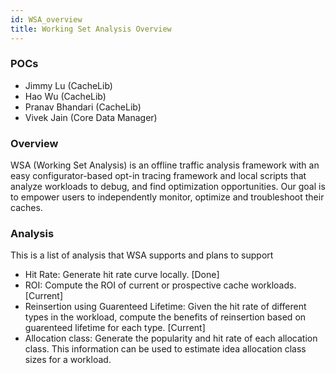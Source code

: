 ```yaml
---
id: WSA_overview
title: Working Set Analysis Overview
---
```


### POCs
- Jimmy Lu (CacheLib)
- Hao Wu (CacheLib)
- Pranav Bhandari (CacheLib)
- Vivek Jain (Core Data Manager)

### Overview
WSA (Working Set Analysis) is an offline traffic analysis framework with an easy configurator-based opt-in tracing framework and local scripts that analyze workloads to debug, and find optimization opportunities. Our goal is to empower users to independently monitor, optimize and troubleshoot their caches.

### Analysis
This is a list of analysis that WSA supports and plans to support
- Hit Rate: Generate hit rate curve locally. [Done]
- ROI: Compute the ROI of current or prospective cache workloads. [Current]
- Reinsertion using Guarenteed Lifetime: Given the hit rate of different types in the workload, compute the benefits of reinsertion based on guarenteed lifetime for each type. [Current]
- Allocation class: Generate the popularity and hit rate of each allocation class. This information can be used to estimate idea allocation class sizes for a workload. 
